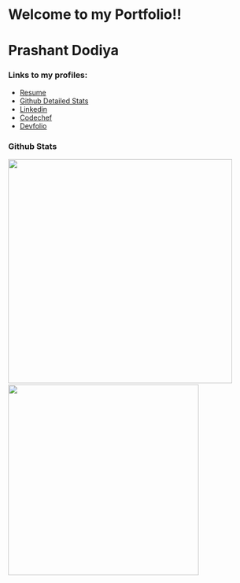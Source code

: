 

# Welcome to my Portfolio!!
# Prashant Dodiya
### Links to my profiles:
- [Resume](https://drive.google.com/file/d/1dOsRRRdBy0tH3EX26vVXtK5fYAm5CV5_/view?usp=sharing)
- [Github Detailed Stats](https://profile-summary-for-github.com/user/pra17dod)
- [Linkedin](https://www.linkedin.com/in/pra17dod)
- [Codechef](https://www.codechef.com/users/pra17dod)
- [Devfolio](https://devfolio.co/@pra17dod)

### Github Stats
<div>
<span>   
  <img src="https://github-readme-stats.vercel.app/api?username=pra17dod&theme=radical&show_icons=true&count_private=true&hide=stars" width=455> &nbsp;   
  <img src="https://github-readme-stats.vercel.app/api/top-langs/?username=pra17dod&theme=radical&layout=compact&hide=css" width=387>
</span>
</div>

